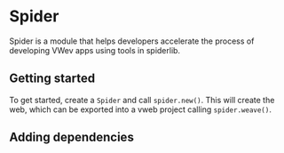 # Spider

Spider is a module that helps developers accelerate the process of developing VWev apps using tools in spiderlib.

## Getting started

To get started, create a `Spider` and call `spider.new()`. This will create the web, which can be exported into a vweb project calling `spider.weave()`.

## Adding dependencies

